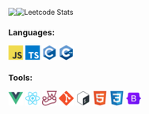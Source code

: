 <p> <img align="left" src="https://github-readme-stats.vercel.app/api/top-langs/?username=MamedovOFF&langs_count=8" /></p>

<p>
<!--   &nbsp; -->
  
![Leetcode Stats](https://leetcard.jacoblin.cool/MamedovOFF)
</p>




### Languages:
<code><img height="30" src="https://github.com/devicons/devicon/blob/master/icons/javascript/javascript-original.svg"></code>
<code><img height="30" src="https://github.com/devicons/devicon/blob/55609aa5bd817ff167afce0d965585c92040787a/icons/typescript/typescript-original.svg"></code>
<code><img height="30" src="https://github.com/devicons/devicon/blob/55609aa5bd817ff167afce0d965585c92040787a/icons/c/c-original.svg#L1"></code>
<code><img height="30" src="https://github.com/devicons/devicon/blob/55609aa5bd817ff167afce0d965585c92040787a/icons/cplusplus/cplusplus-original.svg"></code>

### Tools:
<code><img height="30" src="https://github.com/devicons/devicon/blob/55609aa5bd817ff167afce0d965585c92040787a/icons/vuejs/vuejs-original.svg#L1"></code> 
<code><img height="30" src="https://github.com/devicons/devicon/blob/55609aa5bd817ff167afce0d965585c92040787a/icons/react/react-original.svg#L1"></code> 
<code><img height="30" src="https://github.com/devicons/devicon/blob/55609aa5bd817ff167afce0d965585c92040787a/icons/jest/jest-plain.svg"></code> 
<code><img height="30" src="https://github.com/devicons/devicon/blob/55609aa5bd817ff167afce0d965585c92040787a/icons/git/git-original.svg#L1"></code> 
<code><img height="30" src="https://github.com/devicons/devicon/blob/55609aa5bd817ff167afce0d965585c92040787a/icons/bash/bash-original.svg"></code>
<code><img height="30" src="https://github.com/devicons/devicon/blob/55609aa5bd817ff167afce0d965585c92040787a/icons/html5/html5-original.svg"></code> 
<code><img height="30" src="https://github.com/devicons/devicon/blob/55609aa5bd817ff167afce0d965585c92040787a/icons/css3/css3-original.svg"></code> 
<code><img height="30" src="https://github.com/devicons/devicon/blob/55609aa5bd817ff167afce0d965585c92040787a/icons/bootstrap/bootstrap-original.svg"></code> 
<!--
**MamedovOFF/MamedovOFF** is a ✨ _special_ ✨ repository because its `README.md` (this file) appears on your GitHub profile.
Here are some ideas to get you started:
### 🔭 I’m currently working on ...
- 🌱 I’m currently learning ...
- 👯 I’m looking to collaborate on ...
- 🤔 I’m looking for help with ...
- 💬 Ask me about ...
- 📫 How to reach me: ...
- 😄 Pronouns: ...
- ⚡ Fun fact: ...
<code><img height="30" src="https://raw.githubusercontent.com/github/explore/80688e429a7d4ef2fca1e82350fe8e3517d3494d/topics/typescript/typescript.png"></code>
-->
